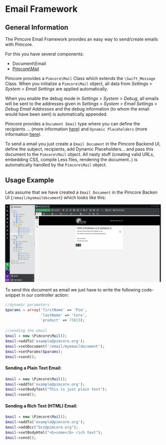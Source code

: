 # Email Framework

## General Information
The Pimcore Email Framework provides an easy way to send/create emails with Pimcore.
  
For this you have several components:
* Document\\Email
* [Pimcore\Mail](./01_Pimcore_Mail.md)

Pimcore provides a `Pimcore\Mail` Class which extends the `\Swift_Message` Class. When you initialize a 
`Pimcore\Mail` object, all data from *Settings* > *System* > *Email Settings* are applied 
automatically.  

When you enable the debug mode in *Settings* > *System* > *Debug*, all emails will be sent to the 
addresses given in *Settings* > *System* > *Email Settings* > *Debug Email Addresses* and the debug 
information (to whom the email would have been sent) is automatically appended.

Pimcore provides a `Document Email` type where you can define the recipients ... (more information 
[here](../../03_Documents/README.md)) and `Dynamic Placeholders` (more information [here](../23_Placeholders/README.md)). 

To send a email you just create a `Email Document` in the Pimcore Backend UI, define the subject, 
recipients, add Dynamic Placeholders... and pass this document to the `Pimcore\Mail` object. All 
nasty stuff (creating valid URLs, embedding CSS, compile Less files, rendering the document..) is 
automatically handled by the `Pimcore\Mail` object.

## Usage Example
Lets assume that we have created a `Email Document` in the Pimcore Backen UI (`/email/myemaildocument`) 
which looks like this:

![Pimcore Mail](../../img/pimcore-mail.png)

To send this document as email we just have to write the following code-snippet in our controller 
action:

```php
//dynamic parameters
$params = array('firstName' => 'Pim',
                'lastName' => 'Core',
                'product' => 73613);
 
//sending the email
$mail = new \Pimcore\Mail();
$mail->addTo('example@pimcore.org');
$mail->setDocument('/email/myemaildocument');
$mail->setParams($params);
$mail->send();
```


#### Sending a Plain Text Email:
```php
$mail = new \Pimcore\Mail();
$mail->addTo('example@pimcore.org');
$mail->setBodyText("This is just plain text");
$mail->send();
```

#### Sending a Rich Text (HTML) Email: 
```php
$mail = new \Pimcore\Mail();
$mail->addTo('example@pimcore.org');
$mail->addBcc("bcc@pimcore.org");
$mail->setBodyHtml("<b>some</b> rich text");
$mail->send();
```
